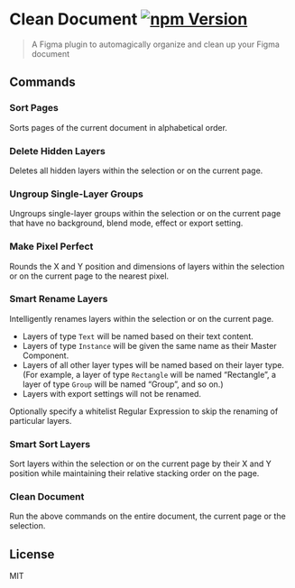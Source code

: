 # Clean Document [![npm Version](https://img.shields.io/npm/v/figma-clean-document.svg)](https://www.npmjs.com/package/figma-clean-document)

> A Figma plugin to automagically organize and clean up your Figma document

## Commands

### Sort Pages

Sorts pages of the current document in alphabetical order.

### Delete Hidden Layers

Deletes all hidden layers within the selection or on the current page.

### Ungroup Single-Layer Groups

Ungroups single-layer groups within the selection or on the current page that have no background, blend mode, effect or export setting.

### Make Pixel Perfect

Rounds the X and Y position and dimensions of layers within the selection or on the current page to the nearest pixel.

### Smart Rename Layers

Intelligently renames layers within the selection or on the current page.

- Layers of type `Text` will be named based on their text content.
- Layers of type `Instance` will be given the same name as their Master Component.
- Layers of all other layer types will be named based on their layer type. (For example, a layer of type `Rectangle` will be named “Rectangle”, a layer of type `Group` will be named “Group”, and so on.)
- Layers with export settings will not be renamed.

Optionally specify a whitelist Regular Expression to skip the renaming of particular layers.

### Smart Sort Layers

Sort layers within the selection or on the current page by their X and Y position while maintaining their relative stacking order on the page.

### Clean Document

Run the above commands on the entire document, the current page or the selection.

## License

MIT
